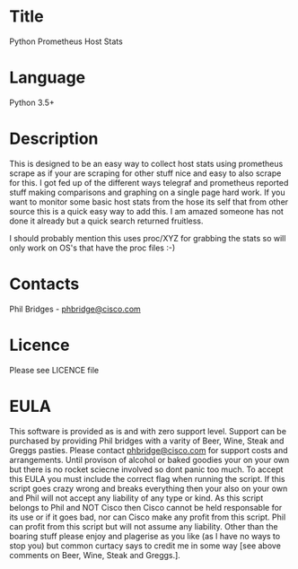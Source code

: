 # Title
Python Prometheus Host Stats
 
# Language
Python 3.5+

# Description
This is designed to be an easy way to collect host stats using prometheus scrape as if your are scraping for other stuff
nice and easy to also scrape for this. I got fed up of the different ways telegraf and prometheus reported stuff making
comparisons and graphing on a single page hard work.
If you want to monitor some basic host stats from the hose its self that from other source this is a quick easy way to
add this. I am amazed someone has not done it already but a quick search returned fruitless.

I should probably mention this uses proc/XYZ for grabbing the stats so will only work on OS's that have the proc files :-)

# Contacts
Phil Bridges - phbridge@cisco.com

# Licence
Please see LICENCE file

# EULA
This software is provided as is and with zero support level. Support can be purchased by providing Phil bridges with a 
varity of Beer, Wine, Steak and Greggs pasties. Please contact phbridge@cisco.com for support costs and arrangements. 
Until provison of alcohol or baked goodies your on your own but there is no rocket sciecne involved so dont panic too 
much. To accept this EULA you must include the correct flag when running the script. If this script goes crazy wrong and 
breaks everything then your also on your own and Phil will not accept any liability of any type or kind. As this script 
belongs to Phil and NOT Cisco then Cisco cannot be held responsable for its use or if it goes bad, nor can Cisco make
any profit from this script. Phil can profit from this script but will not assume any liability. Other than the boaring
stuff please enjoy and plagerise as you like (as I have no ways to stop you) but common curtacy says to credit me in some
way [see above comments on Beer, Wine, Steak and Greggs.].
